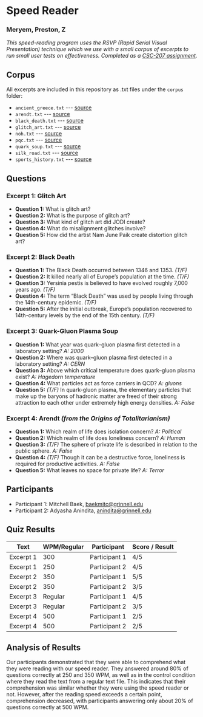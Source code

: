 # Speed Reader
### Meryem, Preston, Z
*This speed-reading program uses the RSVP (Rapid Serial Visual Presentation) technique which we use with a small corpus of excerpts to run small user tests on effectiveness. Completed as a [CSC-207 assignment](osera.cs.grinnell.edu/ttap/data-structures-labs/speed-reader.html).*

## Corpus
All excerpts are included in this repository as .txt files under the `corpus` folder:  
- `ancient_greece.txt` --- [source](https://en.wikipedia.org/wiki/Ancient_Greece)
- `arendt.txt` --- [source](https://social-ecology.org/wp/wp-content/uploads/2024/03/Hannah-Arendt-The-Origins-of-Totalitarianism-Harcourt-Brace-Jovanovich-1973.pdf)
- `black_death.txt` --- [source](https://en.wikipedia.org/wiki/Black_Death)
- `glitch_art.txt` --- [source](https://en.wikipedia.org/wiki/Glitch_art)
- `noh.txt` --- [source](https://en.wikipedia.org/wiki/Noh)
- `pqc.txt` --- [source](https://en.wikipedia.org/wiki/Post-quantum_cryptography)
- `quark_soup.txt` --- [source](https://en.wikipedia.org/wiki/Quark%E2%80%93gluon_plasma)
- `silk_road.txt` --- [source](https://en.wikipedia.org/wiki/Silk_Road)
- `sports_history.txt` --- [source](https://en.wikipedia.org/wiki/History_of_sport)


## Questions

### Excerpt 1: Glitch Art
- **Question 1:**  What is glitch art?
- **Question 2:**  What is the purpose of glitch art?
- **Question 3:**  What kind of glitch art did JODI create?
- **Question 4:**  What do misalignment glitches involve?
- **Question 5:**  How did the artist Nam June Paik create distortion glitch art?

### Excerpt 2: Black Death
- **Question 1:** The Black Death occurred between 1346 and 1353. *(T/F)*
- **Question 2:** It killed nearly all of Europe’s population at the time. *(T/F)*
- **Question 3:** Yersinia pestis is believed to have evolved roughly 7,000 years ago. *(T/F)*
- **Question 4:** The term “Black Death” was used by people living through the 14th-century epidemic. *(T/F)*
- **Question 5:** After the initial outbreak, Europe’s population recovered to 14th-century levels by the end of the 15th century. *(T/F)*

### Excerpt 3: Quark-Gluon Plasma Soup
- **Question 1:**  What year was quark–gluon plasma first detected in a laboratory setting?   *A: 2000*
- **Question 2:**  Where was quark–gluon plasma first detected in a laboratory setting?   *A: CERN*
- **Question 3:**  Above which critical temperature does quark–gluon plasma exist?   *A: Hagedorn temperature*
- **Question 4:**  What particles act as force carriers in QCD?   *A: gluons*
- **Question 5:**  *(T/F)* In quark-gluon plasma, the elementary particles that make up the baryons of hadronic matter are freed of their strong attraction to each other under extremely high energy densities.   *A: False*

### Excerpt 4: Arendt *(from the Origins of Totalitarianism)*
- **Question 1:**  Which realm of life does isolation concern?   *A: Political*
- **Question 2:**  Which realm of life does loneliness concern?   *A: Human*
- **Question 3:**  *(T/F)* The sphere of private life is described in relation to the public sphere.   *A: False*
- **Question 4:**  *(T/F)* Though it can be a destructive force, loneliness is required for productive activities.   *A: False*
- **Question 5:**  What leaves no space for private life?   *A: Terror*

## Participants
- Participant 1: Mitchell Baek, baekmitc@grinnell.edu 
- Participant 2: Adyasha Anindita, anindita@grinnell.edu

## Quiz Results
| Text | WPM/Regular | Participant | Score / Result |
|---------|---|------------|----------------|
| Excerpt 1 | 300 | Participant 1 | 4/5 |
| Excerpt 1 | 250 | Participant 2 | 4/5 |
| Excerpt 2 | 350 | Participant 1 | 5/5 |
| Excerpt 2 | 350 | Participant 2 | 3/5 |
| Excerpt 3 | Regular | Participant 1 | 4/5 |
| Excerpt 3 | Regular | Participant 2 | 3/5 |
| Excerpt 4 | 500 | Participant 1 | 2/5 |
| Excerpt 4 | 500 | Participant 2 | 2/5 |

## Analysis of Results
Our participants demonstrated that they were able to comprehend what they were reading with our speed reader. They answered around 80% of questions correctly at 250 and 350 WPM, as well as in the control condition where they read the text from a regular text file. This indicates that their comprehension was similar whether they were using the speed reader or not. However, after the reading speed exceeds a certain point, comprehension decreased, with participants answering only about 20% of questions correctly at 500 WPM.






